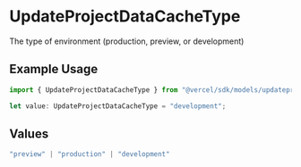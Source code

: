 # UpdateProjectDataCacheType

The type of environment (production, preview, or development)

## Example Usage

```typescript
import { UpdateProjectDataCacheType } from "@vercel/sdk/models/updateprojectdatacacheop.js";

let value: UpdateProjectDataCacheType = "development";
```

## Values

```typescript
"preview" | "production" | "development"
```
